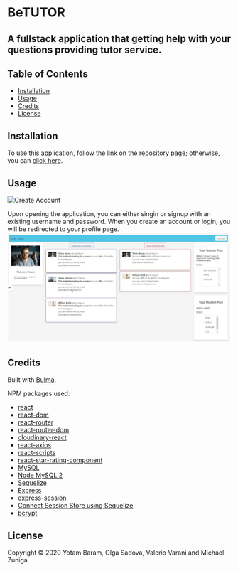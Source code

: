 # BeTUTOR

## A fullstack application that getting help with your questions providing tutor service.

## Table of Contents

* [Installation](#installation)
* [Usage](#usage)
* [Credits](#credits)
* [License](#license)

## Installation

To use this application, follow the link on the repository page; otherwise, you can [click here]().

## Usage 

![Create Account]()

Upon opening the application, you can either singin or signup with an existing username and password. When you create an account or login, you will be redirected to your profile page.
![Profile Page](Profile.jpg)

## Credits

Built with [Bulma](https://bulma.com/).

NPM packages used:
* [react](https://www.npmjs.com/package/react)
* [react-dom](https://www.npmjs.com/package/react-dom)
* [react-router](https://www.npmjs.com/package/react-router)
* [react-router-dom](https://www.npmjs.com/package/react-router-dom)
* [cloudinary-react](https://www.npmjs.com/package/cloudinary-react)
* [react-axios](https://www.npmjs.com/package/react-axios)
* [react-scripts](https://www.npmjs.com/package/react-scripts)
* [react-star-rating-component](https://www.npmjs.com/package/react-star-rating-component)
* [MySQL](https://www.npmjs.com/package/mysql)
* [Node MySQL 2](https://www.npmjs.com/package/mysql2)
* [Sequelize](https://www.npmjs.com/package/sequelize)
* [Express](https://www.npmjs.com/package/express)
* [express-session](https://www.npmjs.com/package/express-session)
* [Connect Session Store using Sequelize](https://www.npmjs.com/package/connect-session-sequelize)
* [bcrypt](https://www.npmjs.com/package/bcrypt)

## License

Copyright © 2020 Yotam Baram, Olga Sadova, Valerio Varani and Michael Zuniga
